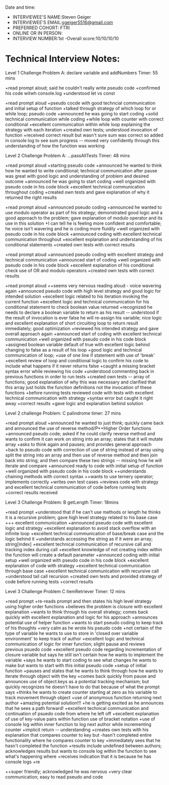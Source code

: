Date and time:

- INTERVIEWEE'S NAME:Steven Geiger
- INTERVIEWEE'S EMAIL:sgeiger5516@gmail.com
- PREFERRED COHORT: FTRI
- ONLINE OR IN PERSON:
- INTERVIEW NUMBER:1st
  -Overall score:10/10/10/10

# Technical Interview Notes:

Level 1 Challenge
Problem A: declare variable and addNumbers
Timer: 55 mins

+read prompt aloud; said he couldn't really write pseudo code
+confirmed his code witwh console.log
+understood let vs const

+read prompt aloud
+pseudo cocde with good techncial communication and initial setup of function
+talked through strategy of which loop for or while loop; pseudo code
+announced he was going to start coding
+solid technical communication while coding
+while loop with counter with correct conditional
+excellent communication within while loop explaining the strategy with each iteration
+created own tests; understood invocation of function
+received correct result but wasn't sure sum was correct so added in console log to see sum progress -- moved very confidently through this understanding of how the function was working

Level 2 Challenge
Problem A: ...passAllTests
Timer: 48 mins

+read prompt aloud
+starting pseudo code
+announced he wanted to think how he wanted to write conditional; technical communication after pause was great with good logic and understanding of problem and desired outcome
+announced he was going to start coding
+well organized with pseudo code in his code block
+excellent technical communication throughout coding
+created own tests and gave explanation of why it returned the right results

+read prompt aloud
+announced pseudo coding
+announced he wanted to use modulo operator as part of his strategy; demonstrated good logic and a good approach to the problem; gave explanation of modulo operator and its use in this solution
+I can tell he is feeling more confident and comfortable; he voice isn't wavering and he is coding more fluidily
+well organized with pseudo code in his code block
+announced coding with excellent technical communication throughout
+excellent explanation and understanding of his conditional statements
+created own tests with correct results

+read prompt aloud
+announced pseudo coding with excellent strategy and technical communication
+announced start of coding
+well organized with pseudo code in his code block
+excellent explanation of his conditional check use of OR and modulo operators
+created own tests with correct results

+read prompt aloud
++seems very nervous reading aloud - voice wavering again
+announced pseudo code with high level strategy and good logic for intended solution
+excellent logic related to his iteration invoking the current function
+excellent logic and technical communication for his conditional statement to check boolean value returned
+recognized he needs to declare a boolean variable to return as his result -- understood if the result of invocation is ever false he will re-assign his variable; nice logic and excellent explanation of short circuiting loop to return result immediately; good optimization
+reviewed his intended strategy and gave overall approach again
+announced start of coding with excellent technical communication
+well organized with pseudo code in his code block
+assigned boolean variable default of true with excellent logic behind changing to false as a result of his loop
+good logic and technical communication of loop;
+use of one line if statement with use of 'break'
+excellent review of loop and conditional logic to confirm his code to include what happens if it never returns false
+caught a missing bracket syntax error while reviewing his code
+understood commenting back in previous functions in order to run tests
+created own tests -- array of functions; good explanation of why this was necessary and clarified that this array just holds the function definitions not the invocation of these functions
+before running tests reviewed code with tests with excellent technical communication with strategy
+syntax error but caught it right away
+correct results
+gave logic and explanation behind solution

Level 2 challenge
Problem: C palindrome
timer: 27 mins

+read prompt aloud
+announced he wanted to just think; quickly came back and announced the use of reverse method/P++Higher Order functions
+announced pseudo code; asked if he could clarify reverse method and wants to confirm it can work on string into an array; states that it will mutate array
+asks to think again and pauses; and provides general approach
+back to pseudo code with correction of use of string instead of array using split the string into an array and then use of reverse method and then join back into string; and then compare these two strings -- missing how he will iterate and compare
+announced ready to code with initial setup of function
+well organized with pseudo code in his code block
++understands chaining methods with correct syntax
++wants to use ternery operator; implements correctly
+writes own test cases
+reviews code with strategy and excellent technical communication of code before running tests
+correct results received

Level 3 Challenge
Problem: B getLength
Timer: 18mins

+read prompt
+understood that if he can't use methods or length he thinks it is a recursive problem; gave high level strategy related to his base case +++ excellent communication
+announced pseudo code with excellent logic and strategy
+excellent explanation to avoid stack overflow with an infinite loop
+excellent technical communication of base/break case and the logic behind it
+understands accessing the string as if it were an array; string[index]
+excellent technical communication of recursive call and tracking index during call
+excellent knowledge of not creating index within the function will create a default parameter
+announced coding with initial setup
+well organized with pseudo code in his code block
+excellent explanation of code with strategy
+excellent technical communication through base case
+excellent technical communication with recursive call
+understood tail call recursion
+created own tests and provided strategy of code before running tests
+correct results

Level 3 Challenge
Problem C itemRetriever
Timer: 12 mins

+read prompt
+re-reads prompt and then states his high level strategy using higher order functions
+believes the problem is closure with excellent explanation
+wants to think through his overall strategy; comes back quickly with excellent explanation and logic for his approach
+announces potential use of helper function
+wants to start pseudo coding to keep track of his thoughts
+very calm as he wrote his pseudo code
+not certain of the type of variable he wants to use to store in 'closed over variable environment' to keep track of author
+excellent logic and technical communication of logic for inner function; slight pause and reviews previous psuedo code
+excellent pseudo code regarding incrementation of closure variable but says he still isn't certain how he wants to implement the variable
+says he wants to start coding to see what changes he wants to make but wants to start with this initial pseudo code
+setup of initial function
+pauses and states that he wants to think through how he wants to iterate through object with the key
+comes back quickly from pause and announces use of object.keys as a potential tracking mechanism; but quickly recognizes he doesn't have to do that because of what the prompt says
+thinks he wants to create counter starting at zero as his variable to track movement through object
+use of anonymous function returning next author
+amazing potential solution!!!
+he is getting excited as he announces that he sees a path forward!
+excellent technical communication and continuation of psuedo code from where he left off
+excellent explanation of use of key-value pairs within function use of bracket notation
+use of console log within inner function to log next author while incrementing counter
+implicit return -- understanding
+creates own tests with his explanation that compares counter to key but -hasn't completed entire functionality where he compares counter to key
+immediately sees that he hasn't completed the function
+results include undefined between authors; acknowledges results but wants to console log within the function to see what's happening where
+receives indication that it is because he has console logs
+re

++super friendly; acknowledged he was nervous
+very clear communication; easy to read pseudo and code
